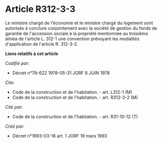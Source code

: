 # Article R312-3-3

Le ministre chargé de l'économie et le ministre chargé du logement sont autorisés à conclure conjointement avec la société de
gestion du fonds de garantie de l'accession sociale à la propriété mentionnée au troisième alinéa de l'article L. 312-1 une
convention prévoyant les modalités d'application de l'article R. 312-3-2.

**Liens relatifs à cet article**

_Codifié par_:

  - Décret n°78-622 1978-05-31 JORF 8 JUIN 1978

_Cite_:

  - Code de la construction et de l'habitation. - art. L312-1 (M)
  - Code de la construction et de l'habitation. - art. R312-3-2 (M)

_Cité par_:

  - Code de la construction et de l'habitation. - art. R31-10-12 (T)

_Créé par_:

  - Décret n°1993-03-18 art. 1 JORF 19 mars 1993
